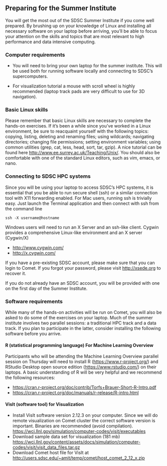 ## Preparing for the Summer Institute

You will get the most out of the SDSC Summer Institute if you come well prepared. By brushing up on your knowledge of Linux and installing all necessary software on your laptop before arriving, you’ll be able to focus your attention on the skills and topics that are most relevant to high performance and data intensive computing.

###  Computer requirements

* You will need to bring your own laptop for the summer institute. This will be used both for running software locally and connecting to SDSC’s supercomputers.

* For visualization tutorial a mouse with scroll wheel is highly recommended (laptop track pads are very difficult to use for 3D navigation).

### Basic Linux skills

Please remember that basic Linux skills are necessary to complete the hands-on exercises. If it’s been a while since you’ve worked in a Linux environment, be sure to reacquaint yourself with the following topics: copying, listing, deleting and renaming files; using wildcards; navigating directories; changing file permissions; setting environment variables; using common utilities (grep, cat, less, head, sort, tar, gzip). A nice tutorial can be found here http://www.ee.surrey.ac.uk/Teaching/Unix/. You should also be comfortable with one of the standard Linux editors, such as vim, emacs, or nano.

### Connecting to SDSC HPC systems

Since you will be using your laptop to access SDSC’s HPC systems, it is essential that you be able to run secure shell (ssh) or a similar connection tool with X11 forwarding enabled. For Mac users, running ssh is trivially easy. Just launch the Terminal application and then connect with ssh from the command line

    ssh -X username@hostname

Windows users will need to run an X Server and an ssh-like client. Cygwin provides a comprehensive Linux-like environment and an X server (Cygwin/X)

* http://www.cygwin.com/
* http://x.cygwin.com/

If you have a pre-existing SDSC account, please make sure that you can login to Comet. If you forgot your password, please visit <http://xsede.org> to recover it.

If you do not already have an SDSC account, you will be provided with one on the first day of the Summer Institute.

### Software requirements

While many of the hands-on activities will be run on Comet, you will also be asked to do some of the exercises on your laptop. Much of the summer institute involves two parallel sessions: a traditional HPC track and a data track. If you plan to participate in the latter, consider installing the following software before you arrive.

#### R (statistical programming language) For Machine Learning Overview

Participants who will be attending the Machine Learning Overview parallel session on Thursday will need to install R (https://www.r-project.org/) and RStudio Desktop open source edition (https://www.rstudio.com/) on their laptops. A basic understanding of R will be very helpful and we recommend the following resources:

* https://cran.r-project.org/doc/contrib/Torfs+Brauer-Short-R-Intro.pdf
* https://cran.r-project.org/doc/manuals/r-release/R-intro.html


#### VisIt (software tool) for Visualization

* Install VisIt software version 2.12.3 on your computer. Since we will do remote visualization on Comet cluster the correct software version is important. Binaries are recommended (avoid compilation). <https://wci.llnl.gov/simulation/computer-codes/visit/executables>
* Download sample data set for visualization (181 mb) https://wci.llnl.gov/content/assets/docs/simulation/computer-codes/visit/visit_data_files.tar.gz
* Download Comet host file for VisIt at http://users.sdsc.edu/~amit/temp/comet/host_comet_2_12_x.zip
